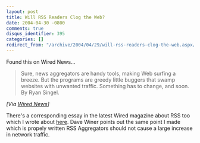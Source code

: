 ```yaml
---
layout: post
title: Will RSS Readers Clog the Web?
date: 2004-04-30 -0800
comments: true
disqus_identifier: 395
categories: []
redirect_from: "/archive/2004/04/29/will-rss-readers-clog-the-web.aspx/"
---
```


Found this on Wired News...

> Sure, news aggregators are handy tools, making Web surfing a breeze.
> But the programs are greedy little buggers that swamp websites with
> unwanted traffic. Something has to change, and soon. By Ryan Singel.

*[Via [Wired
News](http://www.wired.com/news/infostructure/0,1377,63264,00.html)]*

There's a corresponding essay in the latest Wired magazine about RSS too
which I wrote about
[here](http://haacked.europe.webmatrixhosting.net/archive/2004/04/30/387.aspx).
Dave Winer points out the same point I made which is propely written RSS
Aggregators should not cause a large increase in network traffic.

